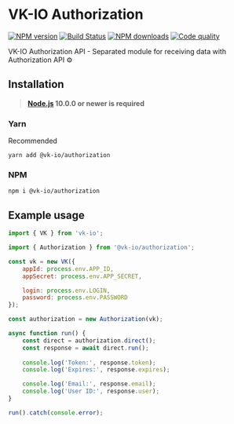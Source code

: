 # VK-IO Authorization
<a href="https://www.npmjs.com/package/@vk-io/authorization"><img src="https://img.shields.io/npm/v/@vk-io/authorization.svg?style=flat-square" alt="NPM version"></a>
<a href="https://travis-ci.org/negezor/vk-io"><img src="https://img.shields.io/travis/negezor/vk-io.svg?style=flat-square" alt="Build Status"></a>
<a href="https://www.npmjs.com/package/@vk-io/authorization"><img src="https://img.shields.io/npm/dt/@vk-io/authorization.svg?style=flat-square" alt="NPM downloads"></a>
<a href="https://www.codacy.com/app/negezor/vk-io"><img src="https://img.shields.io/codacy/grade/25ee36d46e6e498981a74f8b0653aacc.svg?style=flat-square" alt="Code quality"></a>

VK-IO Authorization API - Separated module for receiving data with Authorization API ⚙️

## Installation
> **[Node.js](https://nodejs.org/) 10.0.0 or newer is required**  

### Yarn
Recommended
```
yarn add @vk-io/authorization
```

### NPM
```
npm i @vk-io/authorization
```

## Example usage
```js
import { VK } from 'vk-io';

import { Authorization } from '@vk-io/authorization';

const vk = new VK({
	appId: process.env.APP_ID,
	appSecret: process.env.APP_SECRET,

	login: process.env.LOGIN,
	password: process.env.PASSWORD
});

const authorization = new Authorization(vk);

async function run() {
	const direct = authorization.direct();
	const response = await direct.run();
	
	console.log('Token:', response.token);
	console.log('Expires:', response.expires);

	console.log('Email:', response.email);
	console.log('User ID:', response.user);
}

run().catch(console.error);
```
